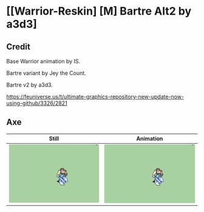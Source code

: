 # [\[Warrior-Reskin\] \[M\] Bartre Alt2 by a3d3]

## Credit

Base Warrior animation by IS. 

Bartre variant by Jey the Count.

Bartre v2 by a3d3.

https://feuniverse.us/t/ultimate-graphics-repository-new-update-now-using-github/3326/2821

## Axe

| Still | Animation |
| :---: | :-------: |
| ![Axe still](./Axe_000.png) | ![Axe animation](./Axe.gif) |
